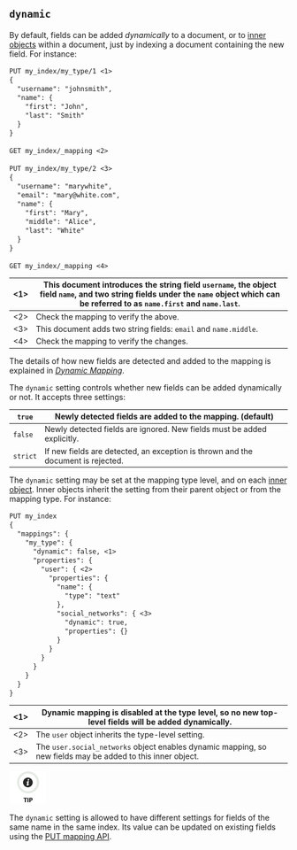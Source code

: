 ## `dynamic`

By default, fields can be added _dynamically_ to a document, or to [inner objects](object.html) within a document, just by indexing a document containing the new field. For instance:
    
    
    PUT my_index/my_type/1 <1>
    {
      "username": "johnsmith",
      "name": {
        "first": "John",
        "last": "Smith"
      }
    }
    
    GET my_index/_mapping <2>
    
    PUT my_index/my_type/2 <3>
    {
      "username": "marywhite",
      "email": "mary@white.com",
      "name": {
        "first": "Mary",
        "middle": "Alice",
        "last": "White"
      }
    }
    
    GET my_index/_mapping <4>

<1>| This document introduces the string field `username`, the object field `name`, and two string fields under the `name` object which can be referred to as `name.first` and `name.last`.     
---|---    
<2>| Check the mapping to verify the above.     
<3>| This document adds two string fields: `email` and `name.middle`.     
<4>| Check the mapping to verify the changes.   
  
The details of how new fields are detected and added to the mapping is explained in [_Dynamic Mapping_](dynamic-mapping.html).

The `dynamic` setting controls whether new fields can be added dynamically or not. It accepts three settings:

`true`| Newly detected fields are added to the mapping. (default)     
---|---    
`false`| Newly detected fields are ignored. New fields must be added explicitly.     
`strict`| If new fields are detected, an exception is thrown and the document is rejected.   
  
The `dynamic` setting may be set at the mapping type level, and on each [inner object](object.html). Inner objects inherit the setting from their parent object or from the mapping type. For instance:
    
    
    PUT my_index
    {
      "mappings": {
        "my_type": {
          "dynamic": false, <1>
          "properties": {
            "user": { <2>
              "properties": {
                "name": {
                  "type": "text"
                },
                "social_networks": { <3>
                  "dynamic": true,
                  "properties": {}
                }
              }
            }
          }
        }
      }
    }

<1>| Dynamic mapping is disabled at the type level, so no new top-level fields will be added dynamically.     
---|---    
<2>| The `user` object inherits the type-level setting.     
<3>| The `user.social_networks` object enables dynamic mapping, so new fields may be added to this inner object.   
  
![Tip](/images/icons/tip.png)

The `dynamic` setting is allowed to have different settings for fields of the same name in the same index. Its value can be updated on existing fields using the [PUT mapping API](indices-put-mapping.html).

